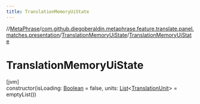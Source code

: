 ```yaml
---
title: TranslationMemoryUiState
---
```

//[MetaPhrase](../../../index.html)/[com.github.diegoberaldin.metaphrase.feature.translate.panel.matches.presentation](../index.html)/[TranslationMemoryUiState](index.html)/[TranslationMemoryUiState](-translation-memory-ui-state.html)



# TranslationMemoryUiState



[jvm]\
constructor(isLoading: [Boolean](https://kotlinlang.org/api/latest/jvm/stdlib/kotlin/-boolean/index.html) = false, units: [List](https://kotlinlang.org/api/latest/jvm/stdlib/kotlin.collections/-list/index.html)&lt;[TranslationUnit](../../com.github.diegoberaldin.metaphrase.domain.project.data/-translation-unit/index.html)&gt; = emptyList())




